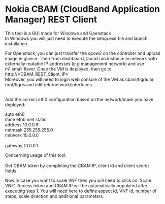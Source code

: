 # Nokia CBAM (CloudBand Application Manager) REST Client

This tool is a GUI made for Windows and Openstack<br>
In Windows you will just need to execute the setup.exe file and launch installation.<br>

For Openstack, you can just transfer the qcow2 on the controller and upload image in glance. Then from dashboard, launch an instance in network with externally routable IP addresses (e.g management network) and use m1.small flavor. Once the VM is deployed, then go to http://<CBAM_REST_Client_IP> <br>
Moreover, you will need to login web console of the VM as cbam/tigris or root/tigris and edit /etc/network/interfaces<br><br>

Add the correct eth0 configuration based on the network/mask you have deployed:<br>

auto eth0<br>
iface eth0 inet static<br>
address 10.0.0.6<br>
netmask 255.255.255.0<br>
network 10.0.0.0<br><br>
gateway 10.0.0.1<br>

Concerning usage of this tool:<br><Br>
Get CBAM token by completing the CBAM IP, client id and client secret fields.<br>

Now in case you want to scale VNF then you will need to click on 'Scale VNF'. Access token and CBAM IP will be automatically populated after executing step 1. You will need here to define aspect id, VNF Id, number of steps, scale direction and additional parameters.

